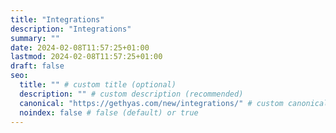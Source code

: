 ```yaml
---
title: "Integrations"
description: "Integrations"
summary: ""
date: 2024-02-08T11:57:25+01:00
lastmod: 2024-02-08T11:57:25+01:00
draft: false
seo:
  title: "" # custom title (optional)
  description: "" # custom description (recommended)
  canonical: "https://gethyas.com/new/integrations/" # custom canonical URL (optional)
  noindex: false # false (default) or true
---
```

